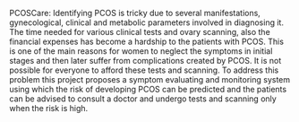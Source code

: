  PCOSCare:
 Identifying PCOS is tricky due to several manifestations, gynecological, clinical and metabolic parameters involved in diagnosing it. The time needed for various clinical tests and ovary scanning, also the financial expenses has become a hardship to the patients with PCOS. This is one of the main reasons for women to neglect the symptoms in initial stages and then later suffer from complications created by PCOS. It is not possible for everyone to afford these tests and scanning. To address this problem this project proposes a symptom evaluating and monitoring system using which the risk of developing PCOS can be predicted and the patients can be advised to consult a doctor and undergo tests and scanning only when the risk is high.

